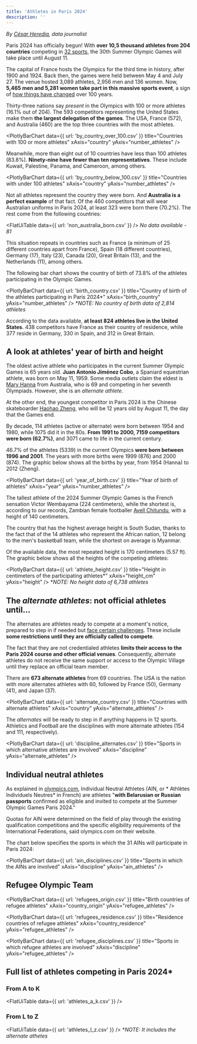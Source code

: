 ```yaml
---
title: 'Athletes in Paris 2024'
description: ''
---
```


*By [César Heredia](https://x.com/cahered), data journalist*

Paris 2024 has officially begun! With **over 10,5 thousand athletes from 204 countries** competing in [32 sports](https://olympics.com/en/sports/#:~:text=Frequently%20Asked%20Questions,are%20in%20the%20Summer%20Olympics%3F), the 30th Summer Olympic Games will take place until August 11.

The capital of France hosts the Olympics for the third time in history, after 1900 and 1924. Back then, the games were held between May 4 and July 27. The venue hosted 3,089 athletes, 2,956 men and 136 women. Now, **5,465 men and 5,281 women take part in this massive sports event**, a sign of [how things have changed](https://www.nbcolympics.com/news/paris-2024-sets-milestone-first-olympics-achieve-full-gender-parity) over 100 years.

Thirty-three nations say *present* in the Olympics with 100 or more athletes (16.1% out of 204). The 593 competitors representing the United States make them **the largest delegation of the games**. The USA, France (572), and Australia (460) are the top three countries with the most athletes.

<PlotlyBarChart
  data={{
    url: 'by_country_over_100.csv'
  }}
  title="Countries with 100 or more athletes"
  xAxis="country"
  yAxis="number_athletes"
/>

Meanwhile, more than eight out of 10 countries have less than 100 athletes (83.8%). **Ninety-nine have fewer than ten representatives**. These include Kuwait, Palestine, Panama, and Cameroon, among others.

<PlotlyBarChart
  data={{
    url: 'by_country_below_100.csv'
  }}
  title="Countries with under 100 athletes"
  xAxis="country"
  yAxis="number_athletes"
/>

Not all athletes represent the country they were born. And **Australia is a perfect example** of that fact. Of the 460 competitors that will wear Australian uniforms in Paris 2024, at least 323 were born there (70.2%). The rest come from the following countries:

<FlatUiTable
  data={{
    url: 'non_australia_born.csv'
  }}
/>
*No data available - 81*

This situation repeats in countries such as France (a minimum of 25 different countries apart from France), Spain (18 different countries), Germany (17), Italy (23), Canada (20), Great Britain (13), and the Netherlands (11), among others.

The following bar chart shows the country of birth of 73.8% of the athletes participating in the Olympic Games.

<PlotlyBarChart
  data={{
    url: 'birth_country.csv'
  }}
  title="Country of birth of the athletes participating in Paris 2024*"
  xAxis="birth_country"
  yAxis="number_athletes"
/>
**NOTE: No country of birth data of 2,814 athletes*

According to the data available, **at least 824 athletes live in the United States**. 438 competitors have France as their country of residence, while 377 reside in Germany, 330 in Spain, and 312 in Great Britain.

## A look at athletes' year of birth and height

The oldest active athlete who participates in the current Summer Olympic Games is 65 years old. **Juan Antonio Jiménez Cobo**, a Spaniard equestrian athlete, was born on May 11, 1959. Some media outlets claim the eldest is [Mary Hanna](https://olympics.com/en/athletes/mary-hanna) from Australia, who is 69  and competing in her seventh Olympiads. However, she is an *alternate athlete*.

At the other end, the youngest competitor in Paris 2024 is the Chinese skateboarder [Haohao Zheng](https://olympics.com/en/athletes/haohao-zheng), who will be 12 years old by August 11, the day that the Games end.

By decade, 114 athletes (active or alternate) were born between 1954 and 1980, while 1075 did it in the 80s. **From 1991 to 2000, 7159 competitors were born (62.7%)**, and 3071 came to life in the current century.

46.7% of the athletes (5339) in the current Olympics **were born between 1996 and 2001**. The years with more births were 1999 (876) and 2000 (874). The graphic below shows all the births by year, from 1954 (Hanna) to 2012 (Zheng).

<PlotlyBarChart
  data={{
    url: 'year_of_birth.csv'
  }}
  title="Year of birth of athletes"
  xAxis="year"
  yAxis="number_athletes"
/>

The tallest athlete of the 2024 Summer Olympic Games is the French sensation Victor Wembayama (224 centimeters), while the shortest is, according to our records, Zambian female footballer [Avell Chitundu](https://olympics.com/en/paris-2024/athlete/1925995), with a height of 140 centimeters.

The country that has the highest average height is South Sudan, thanks to the fact that of the 14 athletes who represent the African nation, 12 belong to the men's basketball team, while the shortest on average is Myanmar.

Of the available data, the most repeated height is 170 centimeters (5.57 ft). The graphic below shows all the heights of the competing athletes:

<PlotlyBarChart
  data={{
    url: 'athlete_height.csv'
  }}
  title="Height in centimeters of the participating athletes*"
  xAxis="height_cm"
  yAxis="height"
/>
**NOTE: No height data of 6,738 athletes*

## The *alternate athletes*: not official athletes until...

The alternates are athletes ready to compete at a moment's notice, prepared to step in if needed but [face certain challenges](https://www.triathlete.com/events/olympics/what-is-it-like-to-be-an-olympic-alternate/). These include **some restrictions until they are officially called to compete**. 

The fact that they are not credentialed athletes **limits their access to the Paris 2024 course and other official venues**. Consequently, alternate athletes do not receive the same support or access to the Olympic Village until they replace an official team member.

There are **673 alternate athletes** from 69 countries. The USA is the nation with more alternates athletes with 60, followed by France (50), Germany (41), and Japan (37).

<PlotlyBarChart
  data={{
    url: 'alternate_country.csv'
  }}
  title="Countries with alternate athletes"
  xAxis="country"
  yAxis="alternate_athletes"
/>

The *alternates* will be ready to step in if anything happens in 12 sports. Athletics and Football are the disciplines with more alternate athletes (154 and 111, respectively).

<PlotlyBarChart
  data={{
    url: 'discipline_alternates.csv'
  }}
  title="Sports in which alternative athletes are involved"
  xAxis="discipline"
  yAxis="alternate_athletes"
/>

## Individual neutral athletes

As explained in [olympics.com](https://olympics.com/ioc/paris-2024-individual-neutral-athletes), Individual Neutral Athletes (AIN, or * Athlètes Individuels Neutres* in French) are athletes "**with Belarusian or Russian passports** confirmed as eligible and invited to compete at the Summer Olympic Games Paris 2024." 

Quotas for AIN were determined on the field of play through the existing qualification competitions and the specific eligibility requirements of the International Federations, said olympics.com on their website.

The chart below specifies the sports in which the 31 AINs will participate in Paris 2024:

<PlotlyBarChart
  data={{
    url: 'ain_disciplines.csv'
  }}
  title="Sports in which the AINs are involved"
  xAxis="discipline"
  yAxis="ain_athletes"
/>

## Refugee Olympic Team

<PlotlyBarChart
  data={{
    url: 'refugees_origin.csv'
  }}
  title="Birth countries of refugee athletes"
  xAxis="country_origin"
  yAxis="refugee_athletes"
/>

<PlotlyBarChart
  data={{
    url: 'refugees_residence.csv'
  }}
  title="Residence countries of refugee athletes"
  xAxis="country_residence"
  yAxis="refugee_athletes"
/>

<PlotlyBarChart
  data={{
    url: 'refugee_disciplines.csv'
  }}
  title="Sports in which refugee athletes are involved"
  xAxis="discipline"
  yAxis="refugee_athletes"
/>

## Full list of athletes competing in Paris 2024*

### From A to K

<FlatUiTable
  data={{
    url: 'athletes_a_k.csv'
  }}
/>

### From L to Z

<FlatUiTable
  data={{
    url: 'athletes_l_z.csv'
  }}
/>
**NOTE: It includes the alternate athetes*
